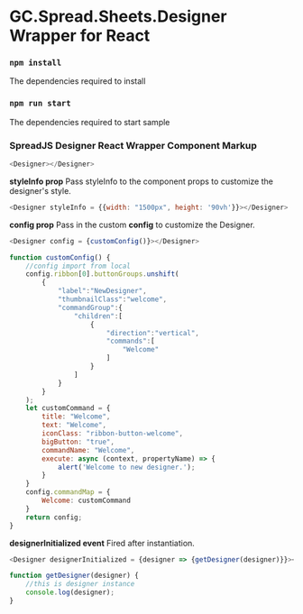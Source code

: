 # GC.Spread.Sheets.Designer Wrapper for React

### `npm install`
The dependencies required to install

### `npm run start`
The dependencies required to start sample

### SpreadJS Designer React Wrapper Component Markup
```js
<Designer></Designer>
```

**styleInfo prop** Pass styleInfo to the component props to customize the designer's style.
```js
<Designer styleInfo = {{width: "1500px", height: '90vh'}}></Designer>
```

**config prop** Pass in the custom **config** to customize the Designer.
```js
<Designer config = {customConfig()}></Designer>

function customConfig() {
    //config import from local
    config.ribbon[0].buttonGroups.unshift(
        {
            "label":"NewDesigner",
            "thumbnailClass":"welcome",
            "commandGroup":{
                "children":[
                    {
                        "direction":"vertical",
                        "commands":[
                            "Welcome"
                        ]
                    }
                ]
            }
        }
    );
    let customCommand = {
        title: "Welcome",
        text: "Welcome",
        iconClass: "ribbon-button-welcome",
        bigButton: "true",
        commandName: "Welcome",
        execute: async (context, propertyName) => {
            alert('Welcome to new designer.');
        }
    }
    config.commandMap = {
        Welcome: customCommand
    }
    return config;
}
```
**designerInitialized event** Fired after instantiation.
```js
<Designer designerInitialized = {designer => {getDesigner(designer)}}></Designer>

function getDesigner(designer) {
    //this is designer instance
    console.log(designer);
}
```
